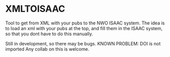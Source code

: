 # XMLTOISAAC
Tool to get from XML with your pubs to the NWO ISAAC system. 
The idea is to load an xml with your pubs at the top, and fill them in the ISAAC system, so that  you dont have to do this manually.

Still in development, so there may be bugs. KNOWN PROBLEM: DOI is not imported 
Any collab on this is welcome. 

